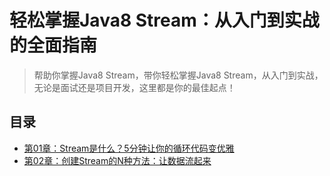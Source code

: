 # 轻松掌握Java8 Stream：从入门到实战的全面指南

> 帮助你掌握Java8 Stream，带你轻松掌握Java8 Stream，从入门到实战，无论是面试还是项目开发，这里都是你的最佳起点！

## 目录

- [第01章：Stream是什么？5分钟让你的循环代码变优雅](docs/chapter-01-第01章：Stream是什么？5分钟让你的循环代码变优雅.md)
- [第02章：创建Stream的N种方法：让数据流起来](docs/chapter-02-第02章：创建Stream的N种方法：让数据流起来.md)
